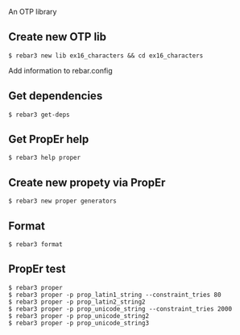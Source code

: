 An OTP library


Create new OTP lib
-----
    $ rebar3 new lib ex16_characters && cd ex16_characters

Add information to rebar.config


Get dependencies
-----
    $ rebar3 get-deps


Get PropEr help
-----
    $ rebar3 help proper


Create new propety via PropEr
-----
    $ rebar3 new proper generators


Format
-----
    $ rebar3 format


PropEr test
-----
    $ rebar3 proper
	$ rebar3 proper -p prop_latin1_string --constraint_tries 80
	$ rebar3 proper -p prop_latin2_string2
	$ rebar3 proper -p prop_unicode_string --constraint_tries 2000
	$ rebar3 proper -p prop_unicode_string2
	$ rebar3 proper -p prop_unicode_string3